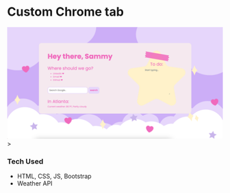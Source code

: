 # Custom Chrome tab


<img src="./img/chrome-screenshot.png" />>

### Tech Used
* HTML, CSS, JS, Bootstrap
* Weather API

